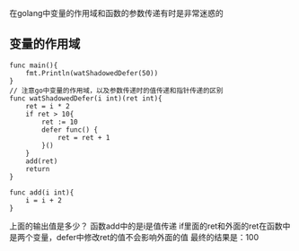 在golang中变量的作用域和函数的参数传递有时是非常迷惑的

## 变量的作用域
```
func main(){
	fmt.Println(watShadowedDefer(50))
}
// 注意go中变量的作用域，以及参数传递时的值传递和指针传递的区别
func watShadowedDefer(i int)(ret int){
	ret = i * 2
	if ret > 10{
		ret := 10
		defer func() {
			ret = ret + 1
		}()
	}
	add(ret)
	return
}

func add(i int){
	i = i + 2
}
```
上面的输出值是多少？
函数add中的是i是值传递
if里面的ret和外面的ret在函数中是两个变量，defer中修改ret的值不会影响外面的值
最终的结果是：100
